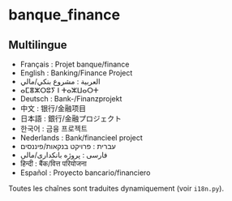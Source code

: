 # banque_finance

## Multilingue
- Français : Projet banque/finance
- English : Banking/Finance Project
- العربية : مشروع بنكي/مالي
- ⴰⵎⴻⵣⵔⵓⵢ ⵏ ⵜⴰⵣⵡⴰⵔⵜ
- Deutsch : Bank-/Finanzprojekt
- 中文 : 银行/金融项目
- 日本語 : 銀行/金融プロジェクト
- 한국어 : 금융 프로젝트
- Nederlands : Bank/financieel project
- עברית : פרויקט בנקאות/פיננסים
- فارسی : پروژه بانکداری/مالی
- हिन्दी : बैंक/वित्त परियोजना
- Español : Proyecto bancario/financiero

Toutes les chaînes sont traduites dynamiquement (voir `i18n.py`).
